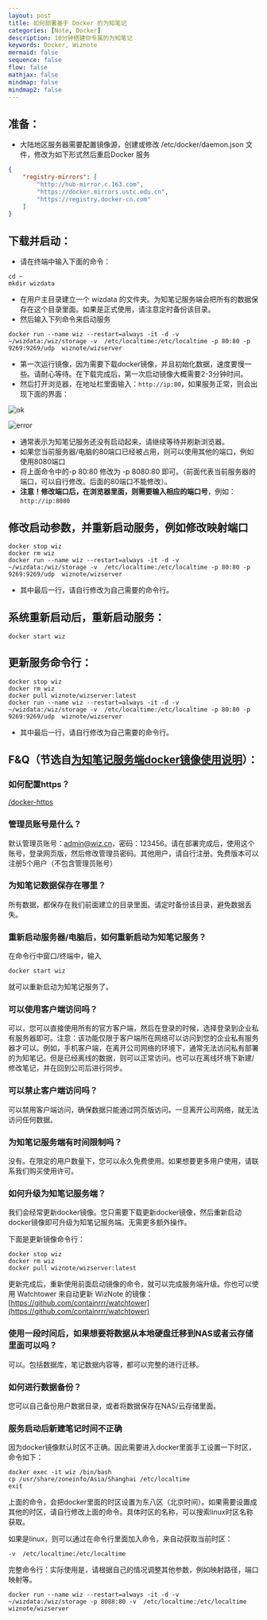 ```yaml
---
layout: post
title: 如何部署基于 Docker 的为知笔记
categories: [Note, Docker]
description: 10分钟搭建你专属的为知笔记
keywords: Docker, Wiznote
mermaid: false
sequence: false
flow: false
mathjax: false
mindmap: false
mindmap2: false
---
```


## 准备：
* 大陆地区服务器需要配置镜像源，创建或修改 /etc/docker/daemon.json 文件，修改为如下形式然后重启Docker 服务

```json
{
    "registry-mirrors": [
        "http://hub-mirror.c.163.com",
        "https://docker.mirrors.ustc.edu.cn",
        "https://registry.docker-cn.com"
    ]
}
```

## 下载并启动：
* 请在终端中输入下面的命令：

```
cd ~
mkdir wizdata
```

* 在用户主目录建立一个 wizdata 的文件夹。为知笔记服务端会把所有的数据保存在这个目录里面。如果是正式使用，请注意定时备份该目录。
* 然后输入下列命令来启动服务

```
docker run --name wiz --restart=always -it -d -v  ~/wizdata:/wiz/storage -v  /etc/localtime:/etc/localtime -p 80:80 -p 9269:9269/udp  wiznote/wizserver
```

* 第一次运行镜像，因为需要下载docker镜像，并且初始化数据，速度要慢一些。请耐心等待。在下载完成后，第一次启动镜像大概需要2-3分钟时间。
* 然后打开浏览器，在地址栏里面输入：`http://ip:80`，如果服务正常，则会出现下面的界面：


![ok](https://cdn2.wiz.cn/wp-content/new-uploads/be0563b0-da94-11e9-b6e3-2953c693f8f7.png)

![error](https://cdn2.wiz.cn/wp-content/new-uploads/c4772b70-da94-11e9-b6e3-2953c693f8f7.png)


* 通常表示为知笔记服务还没有启动起来，请继续等待并刷新浏览器。
* 如果您当前服务器/电脑的80端口已经被占用，则可以使用其他的端口，例如使用8080端口
* 将上面命令中的-p 80:80 修改为 -p 8080:80 即可。（前面代表当前服务器的端口，可以自行修改。后面的80端口不能修改）。
* **注意！**修改端口后，在浏览器里面，则需要输入相应的**端口号**，例如：`http://ip:8080`

## 修改启动参数，并重新启动服务，例如修改映射端口

```
docker stop wiz
docker rm wiz
docker run --name wiz --restart=always -it -d -v  ~/wizdata:/wiz/storage -v  /etc/localtime:/etc/localtime -p 80:80 -p 9269:9269/udp  wiznote/wizserver
```

* 其中最后一行，请自行修改为自己需要的命令行。

## 系统重新启动后，重新启动服务：

```
docker start wiz
```

## 更新服务命令行：

```
docker stop wiz
docker rm wiz
docker pull wiznote/wizserver:latest
docker run --name wiz --restart=always -it -d -v  ~/wizdata:/wiz/storage -v  /etc/localtime:/etc/localtime -p 80:80 -p 9269:9269/udp  wiznote/wizserver
```

* 其中最后一行，请自行修改为自己需要的命令行。

## F&Q（节选自[为知笔记服务端docker镜像使用说明](https://www.wiz.cn/zh-cn/docker)）：
### 如何配置https？
[/docker-https](https://www.wiz.cn/zh-cn/docker-https)

### 管理员账号是什么？
默认管理员账号：admin@wiz.cn，密码：123456。请在部署完成后，使用这个账号，登录网页版，然后修改管理员密码。其他用户，请自行注册。免费版本可以注册5个用户（不包含管理员账号）

### 为知笔记数据保存在哪里？
所有数据，都保存在我们前面建立的目录里面。请定时备份该目录，避免数据丢失。

### 重新启动服务器/电脑后，如何重新启动为知笔记服务？
在命令行中窗口/终端中，输入

```
docker start wiz
```

就可以重新启动为知笔记服务了。

### 可以使用客户端访问吗？
可以，您可以直接使用所有的官方客户端，然后在登录的时候，选择登录到企业私有服务器即可。注意：该功能仅限于客户端所在网络可以访问到您的企业私有服务器才可以。例如，手机客户端，在离开公司网络的环境下，通常无法访问私有部署的为知笔记。但是已经离线的数据，则可以正常访问。也可以在离线环境下新建/修改笔记，并在回到公司后进行同步。

### 可以禁止客户端访问吗？
可以禁用客户端访问，确保数据只能通过网页版访问。一旦离开公司网络，就无法访问任何数据。

### 为知笔记服务端有时间限制吗？
没有。在限定的用户数量下，您可以永久免费使用。如果想要更多用户使用，请联系我们购买使用许可。

### 如何升级为知笔记服务端？
我们会经常更新docker镜像。您只需要下载更新docker镜像，然后重新启动docker镜像即可升级为知笔记服务端。无需更多额外操作。

下面是更新镜像命令行：

```
docker stop wiz
docker rm wiz
docker pull wiznote/wizserver:latest
```

更新完成后，重新使用前面启动镜像的命令，就可以完成服务端升级。你也可以使用 Watchtower 来自动更新 WizNote 的镜像：[https://github.com/containrrr/watchtower](https://github.com/containrrr/watchtower)

### 使用一段时间后，如果想要将数据从本地硬盘迁移到NAS或者云存储里面可以吗？
可以。包括数据库，笔记数据内容等，都可以完整的进行迁移。

### 如何进行数据备份？
您可以自己备份用户数据目录，或者将数据保存在NAS/云存储里面。

### 服务启动后新建笔记时间不正确
因为docker镜像默认时区不正确。因此需要进入docker里面手工设置一下时区，命令如下：

```
docker exec -it wiz /bin/bash
cp /usr/share/zoneinfo/Asia/Shanghai /etc/localtime
exit
```

上面的命令，会把docker里面的时区设置为东八区（北京时间）。如果需要设置成其他的时区，请自行修改上面的命令。具体时区的名称，可以搜索linux时区名称获取。

如果是linux，则可以通过在命令行里面加入命令，来自动获取当前时区：

```
-v  /etc/localtime:/etc/localtime
```

完整命令行：实际使用是，请根据自己的情况调整其他参数，例如映射路径，端口映射等。

```
docker run --name wiz --restart=always -it -d -v  ~/wizdata:/wiz/storage -p 8088:80 -v  /etc/localtime:/etc/localtime wiznote/wizserver
```
